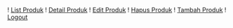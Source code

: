 ! [List Produk](list_produk.png)
! [Detail Produk](detail_produk.png)
! [Edit Produk](edit_produk.png)
! [Hapus Produk](hapus_produk.png)
! [Tambah Produk](tambah_produk.png)
! [Logout](logout.png)

